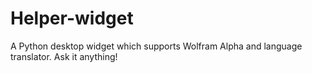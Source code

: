 # Helper-widget
A Python desktop widget which supports Wolfram Alpha and language translator. Ask it anything!
